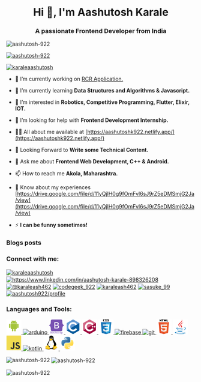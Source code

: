 <h1 align="center">Hi 👋, I'm Aashutosh Karale</h1>
<h3 align="center">A passionate Frontend Developer from India</h3>

<p align="left"> <img src="https://komarev.com/ghpvc/?username=aashutosh-922&label=Profile%20views&color=0e75b6&style=flat" alt="aashutosh-922" /> </p>

<p align="left"> <a href="https://github.com/ryo-ma/github-profile-trophy"><img src="https://github-profile-trophy.vercel.app/?username=aashutosh-922" alt="aashutosh-922" /></a> </p>

<p align="left"> <a href="https://twitter.com/karaleaashutosh" target="blank"><img src="https://img.shields.io/twitter/follow/karaleaashutosh?logo=twitter&style=for-the-badge" alt="karaleaashutosh" /></a> </p>

- 🔭 I’m currently working on [RCR Application.](https://github.com/Aashutosh-922/Component_Register_RNXG-RCR-)

- 🌱 I’m currently learning **Data Structures and Algorithms & Javascript.**

- 👯 I’m interested in **Robotics, Competitive Programming, Flutter, Elixir, IOT.**

- 🤝 I’m looking for help with **Frontend Development Internship.**

- 👨‍💻 All about me available at [https://aashutoshk922.netlify.app/](https://aashutoshk922.netlify.app/)

- 📝 Looking Forward to **Write some Technical Content.**

- 💬 Ask me about **Frontend Web Development, C++ & Android.**

- 📫 How to reach me **Akola, Maharashtra.**

- 📄 Know about my experiences [https://drive.google.com/file/d/11yQjlH0g9fOmFvl6sJ9rZ5eDMSmjG2Ja/view](https://drive.google.com/file/d/11yQjlH0g9fOmFvl6sJ9rZ5eDMSmjG2Ja/view)

- ⚡ **I can be funny sometimes!**

### Blogs posts
<!-- BLOG-POST-LIST:START -->
<!-- BLOG-POST-LIST:END -->

<h3 align="left">Connect with me:</h3>
<p align="left">
<!---<a href="https://dev.to/aashutosh922" target="blank"><img align="center" src="https://raw.githubusercontent.com/rahuldkjain/github-profile-readme-generator/master/src/images/icons/Social/devto.svg" alt="aashutosh922" height="30" width="40" /></a>--->
<a href="https://twitter.com/karaleaashutosh" target="blank"><img align="center" src="https://raw.githubusercontent.com/rahuldkjain/github-profile-readme-generator/master/src/images/icons/Social/twitter.svg" alt="karaleaashutosh" height="30" width="40" /></a>
<a href="https://linkedin.com/in/https://www.linkedin.com/in/aashutosh-karale-898326208" target="blank"><img align="center" src="https://raw.githubusercontent.com/rahuldkjain/github-profile-readme-generator/master/src/images/icons/Social/linked-in-alt.svg" alt="https://www.linkedin.com/in/aashutosh-karale-898326208" height="30" width="40" /></a>
<a href="https://medium.com/@karaleash462" target="blank"><img align="center" src="https://raw.githubusercontent.com/rahuldkjain/github-profile-readme-generator/master/src/images/icons/Social/medium.svg" alt="@karaleash462" height="30" width="40" /></a>
<a href="https://www.codechef.com/users/codegeek_922" target="blank"><img align="center" src="https://cdn.jsdelivr.net/npm/simple-icons@3.1.0/icons/codechef.svg" alt="codegeek_922" height="30" width="40" /></a>
<a href="https://www.hackerrank.com/karaleash462" target="blank"><img align="center" src="https://raw.githubusercontent.com/rahuldkjain/github-profile-readme-generator/master/src/images/icons/Social/hackerrank.svg" alt="karaleash462" height="30" width="40" /></a>
<a href="https://codeforces.com/profile/sasuke_99" target="blank"><img align="center" src="https://raw.githubusercontent.com/rahuldkjain/github-profile-readme-generator/master/src/images/icons/Social/codeforces.svg" alt="sasuke_99" height="30" width="40" /></a>
<!---<a href="https://www.leetcode.com/codegeek_922" target="blank"><img align="center" src="https://raw.githubusercontent.com/rahuldkjain/github-profile-readme-generator/master/src/images/icons/Social/leet-code.svg" alt="codegeek_922" height="30" width="40" /></a>--->
<!---<a href="https://www.hackerearth.com/@aashutosh63" target="blank"><img align="center" src="https://raw.githubusercontent.com/rahuldkjain/github-profile-readme-generator/master/src/images/icons/Social/hackerearth.svg" alt="@aashutosh63" height="30" width="40" /></a>--->
<a href="https://auth.geeksforgeeks.org/user/aashutosh922/profile" target="blank"><img align="center" src="https://raw.githubusercontent.com/rahuldkjain/github-profile-readme-generator/master/src/images/icons/Social/geeks-for-geeks.svg" alt="aashutosh922/profile" height="30" width="40" /></a>
<!---<a href="/https://dashboard.rss.com/account/" target="blank"><img align="center" src="https://raw.githubusercontent.com/rahuldkjain/github-profile-readme-generator/master/src/images/icons/Social/rss.svg" alt="https://dashboard.rss.com/account/" height="30" width="40" /></a>
</p>--->

<h3 align="left">Languages and Tools:</h3>
<p align="left"> <a href="https://developer.android.com" target="_blank" rel="noreferrer"> <img src="https://raw.githubusercontent.com/devicons/devicon/master/icons/android/android-original-wordmark.svg" alt="android" width="40" height="40"/> </a> <a href="https://www.arduino.cc/" target="_blank" rel="noreferrer"> <img src="https://cdn.worldvectorlogo.com/logos/arduino-1.svg" alt="arduino" width="40" height="40"/> </a> <a href="https://getbootstrap.com" target="_blank" rel="noreferrer"> <img src="https://raw.githubusercontent.com/devicons/devicon/master/icons/bootstrap/bootstrap-plain-wordmark.svg" alt="bootstrap" width="40" height="40"/> </a> <a href="https://www.cprogramming.com/" target="_blank" rel="noreferrer"> <img src="https://raw.githubusercontent.com/devicons/devicon/master/icons/c/c-original.svg" alt="c" width="40" height="40"/> </a> <a href="https://www.w3schools.com/cpp/" target="_blank" rel="noreferrer"> <img src="https://raw.githubusercontent.com/devicons/devicon/master/icons/cplusplus/cplusplus-original.svg" alt="cplusplus" width="40" height="40"/> </a> <a href="https://www.w3schools.com/css/" target="_blank" rel="noreferrer"> <img src="https://raw.githubusercontent.com/devicons/devicon/master/icons/css3/css3-original-wordmark.svg" alt="css3" width="40" height="40"/> </a> <a href="https://firebase.google.com/" target="_blank" rel="noreferrer"> <img src="https://www.vectorlogo.zone/logos/firebase/firebase-icon.svg" alt="firebase" width="40" height="40"/> </a> <a href="https://git-scm.com/" target="_blank" rel="noreferrer"> <img src="https://www.vectorlogo.zone/logos/git-scm/git-scm-icon.svg" alt="git" width="40" height="40"/> </a> <a href="https://www.w3.org/html/" target="_blank" rel="noreferrer"> <img src="https://raw.githubusercontent.com/devicons/devicon/master/icons/html5/html5-original-wordmark.svg" alt="html5" width="40" height="40"/> </a> <a href="https://www.java.com" target="_blank" rel="noreferrer"> <img src="https://raw.githubusercontent.com/devicons/devicon/master/icons/java/java-original.svg" alt="java" width="40" height="40"/> </a> <a href="https://developer.mozilla.org/en-US/docs/Web/JavaScript" target="_blank" rel="noreferrer"> <img src="https://raw.githubusercontent.com/devicons/devicon/master/icons/javascript/javascript-original.svg" alt="javascript" width="40" height="40"/> </a> <a href="https://kotlinlang.org" target="_blank" rel="noreferrer"> <img src="https://www.vectorlogo.zone/logos/kotlinlang/kotlinlang-icon.svg" alt="kotlin" width="40" height="40"/> </a> <a href="https://www.linux.org/" target="_blank" rel="noreferrer"> <img src="https://raw.githubusercontent.com/devicons/devicon/master/icons/linux/linux-original.svg" alt="linux" width="40" height="40"/> </a> <a href="https://www.python.org" target="_blank" rel="noreferrer"> <img src="https://raw.githubusercontent.com/devicons/devicon/master/icons/python/python-original.svg" alt="python" width="40" height="40"/> </a> </p>

<p><img align="left" src="https://github-readme-stats.vercel.app/api/top-langs?username=aashutosh-922&show_icons=true&locale=en&layout=compact" alt="aashutosh-922" /></p>

<p>&nbsp;<img align="center" src="https://github-readme-stats.vercel.app/api?username=aashutosh-922&show_icons=true&locale=en" alt="aashutosh-922" /></p>

<p><img align="center" src="https://github-readme-streak-stats.herokuapp.com/?user=aashutosh-922&" alt="aashutosh-922" /></p>
